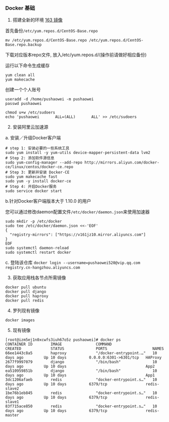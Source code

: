 ### Docker 基础

1. 搭建全新的环境 [163 镜像](http://mirrors.163.com/.help/centos.html)

首先备份`/etc/yum.repos.d/CentOS-Base.repo`

```
mv /etc/yum.repos.d/CentOS-Base.repo /etc/yum.repos.d/CentOS-Base.repo.backup
```
下载对应版本repo文件, 放入/etc/yum.repos.d/(操作前请做好相应备份)

运行以下命令生成缓存
```
yum clean all
yum makecache
```
创建一个个人账号
```
useradd -d /home/pushaowei -m pushaowei
passwd pushaowei

chmod u+w /etc/sudoers
echo 'pushaowei       ALL=(ALL)       ALL' >> /etc/sudoers
```

2. 安装阿里云加速源

a. 安装／升级Docker客户端
```
# step 1: 安装必要的一些系统工具
sudo yum install -y yum-utils device-mapper-persistent-data lvm2
# Step 2: 添加软件源信息
sudo yum-config-manager --add-repo http://mirrors.aliyun.com/docker-ce/linux/centos/docker-ce.repo
# Step 3: 更新并安装 Docker-CE
sudo yum makecache fast
sudo yum -y install docker-ce
# Step 4: 开启Docker服务
sudo service docker start
```
b.针对Docker客户端版本大于 1.10.0 的用户

您可以通过修改daemon配置文件`/etc/docker/daemon.json`来使用加速器
```
sudo mkdir -p /etc/docker
sudo tee /etc/docker/daemon.json <<-'EOF'
{
  "registry-mirrors": ["https://v161jz10.mirror.aliyuncs.com"]
}
EOF
sudo systemctl daemon-reload
sudo systemctl restart docker
```
c. 登陆该仓库
`docker login --username=pushaowei520@vip.qq.com registry.cn-hangzhou.aliyuncs.com`


3. 获取应用栈各节点所需镜像

```
docker pull ubuntu 
docker pull django
docker pull haproxy
docker pull redis
```

4. 罗列现有镜像
 
```
docker images
```

5. 现有镜像
```
[root@izm5ej1n0xcwfs3iuh67o5z pushaowei]# docker ps
CONTAINER ID        IMAGE               COMMAND                  CREATED             STATUS              PORTS                    NAMES
66ee1443c8a5        haproxy             "/docker-entrypoint.…"   10 days ago         Up 10 days          0.0.0.0:6301->6301/tcp   HAProxy
2677f9997079        django              "/bin/bash"              10 days ago         Up 10 days                                   App2
ea510959851b        django              "/bin/bash"              10 days ago         Up 10 days                                   App1
3dc1206afaeb        redis               "docker-entrypoint.s…"   10 days ago         Up 10 days          6379/tcp                 redis-slave2
1be76b1eb845        redis               "docker-entrypoint.s…"   10 days ago         Up 10 days          6379/tcp                 redis-slave1
83f715ace850        redis               "docker-entrypoint.s…"   10 days ago         Up 10 days          6379/tcp                 redis-master
```









 









